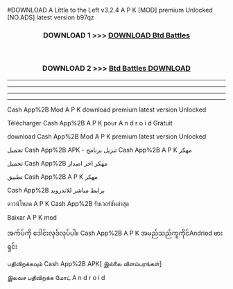 #DOWNLOAD A Little to the Left v3.2.4 A P K [MOD] premium Unlocked [NO.ADS] latest version b97qz 



<div align="center">

<h3>DOWNLOAD 1 >>> <a href="https://getmod1.web.app/?judule=Btd Battles">DOWNLOAD Btd Battles</a></h3><br>

<h3>DOWNLOAD 2 >>> <a href="https://getmod1.web.app/?judule=Btd Battles">Btd Battles DOWNLOAD </a></h3>

</div>


----------------------------------------------------------

----------------------------------------------------------

----------------------------------------------------------

----------------------------------------------------------


Cash App%2B  Mod A P K download premium latest version Unlocked

Télécharger  Cash App%2B  A P K pour A n d r o i d Gratuit

download Cash App%2B  Mod A P K premium latest version Unlocked

تحميل Cash App%2B  APK - تنزيل برنامج Cash App%2B  A P K مهكر

تحميل Cash App%2B  مهكر اخر اصدار

تطبيق Cash App%2B  A P K مهكر

Cash App%2B  برابط مباشر للاندرويد

ดาวน์โหลด A P K Cash App%2B  รับเวอร์ชันล่าสุด

Baixar A P K mod

အက်ပ်ကို ဒေါင်းလုဒ်လုပ်ပါ။ Cash App%2B  A P K အမည်သည်ကူကိုင်Andriod ဗားရှင်း

பதிவிறக்கவும் Cash App%2B  APK[ இல்லை விளம்பரங்கள்] 
 
இலவச பதிவிறக்க மோட் A n d r o i d




